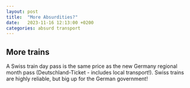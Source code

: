 ```yaml
---
layout: post
title:  "More Absurdities?"
date:   2023-11-16 12:13:00 +0200
categories: absurd transport
---
```


## More trains

A Swiss train day pass is the same price as the new Germany regional month pass (Deutschland-Ticket - includes local transport!). Swiss trains are highly reliable, but big up for the German government!
